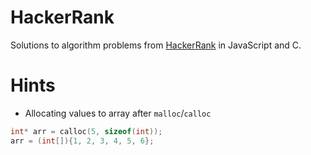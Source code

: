 # HackerRank

Solutions to algorithm problems from [HackerRank](https://www.hackerrank.com) in JavaScript and C.

# Hints
- Allocating values to array after `malloc`/`calloc`
```c
int* arr = calloc(5, sizeof(int));
arr = (int[]){1, 2, 3, 4, 5, 6};
```

